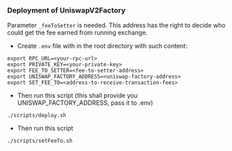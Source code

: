 ### Deployment of UniswapV2Factory

Parameter `_feeToSetter` is needed. This address has the right to decide who could get the fee earned from running exchange.

-   Create `.env` file with in the root directory with such content:
```
export RPC_URL=<your-rpc-url>
export PRIVATE_KEY=<your-private-key>
export FEE_TO_SETTER=<fee-to-setter-address>
export UNISWAP_FACTORY_ADDRESS=<uniswap-factory-address>
export SET_FEE_TO=<address-to-receive-transaction-fees>
```   

-   Then run this script (this shall provide you UNISWAP_FACTORY_ADDRESS, 
pass it to .env)
```shell
./scripts/deploy.sh
```

-   Then run this script
```shell
./scripts/setFeeTo.sh
```